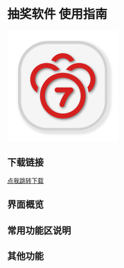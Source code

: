 # 抽奖软件 使用指南
![Logo](images/lottery.png "抽奖软件 Logo")

## 下载链接
[点我跳转下载](https://github.com/pigeons2023/lottery)

## 界面概览



## 常用功能区说明


## 其他功能
